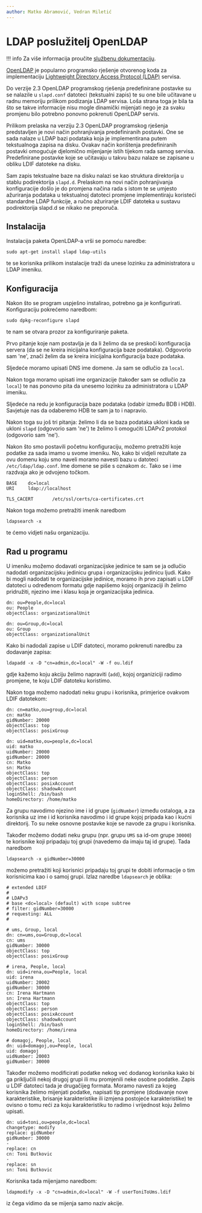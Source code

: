 ```yaml
---
author: Matko Abramović, Vedran Miletić
---
```


# LDAP poslužitelj OpenLDAP

!!! info
    Za više informacija proučite [službenu dokumentaciju](https://www.openldap.org/doc/).

[OpenLDAP](https://www.openldap.org/) je popularno programsko rješenje otvorenog koda za implementaciju [Lightweight Directory Access Protocol (LDAP)](https://ldap.com/learn-about-ldap/) servisa.

Do verzije 2.3 OpenLDAP programskog rješenja predefinirane postavke su se nalazile u `slapd.conf` datoteci (tekstualni zapis) te su one bile učitavane u radnu memoriju prilikom podizanja LDAP servisa. Loša strana toga je bila ta što se takve informacije nisu mogle dinamički mijenjati nego je za svaku promjenu bilo potrebno ponovno pokrenuti OpenLDAP servis.

Prilikom prelaska na verziju 2.3 OpenLDAP programskog rješenja predstavljen je novi način pohranjivanja predefiniranih postavki. One se sada nalaze u LDAP bazi podataka koja je implementirana putem tekstualnoga zapisa na disku. Ovakav način korištenja predefiniranih postavki omogućuje djelomično mijenjanje istih tijekom rada samog servisa. Predefinirane postavke koje se učitavaju u takvu bazu nalaze se zapisane u obliku LDIF datoteke na disku.

Sam zapis tekstualne baze na disku nalazi se kao struktura direktorija u stablu podirektorija `slapd.d`. Prelaskom na novi način pohranjivanja konfiguracije došlo je do promjena načina rada s istom te se umjesto ažuriranja podataka u tekstualnoj datoteci promjene implementiraju koristeći standardne LDAP funkcije, a ručno ažuriranje LDIF datoteka u sustavu podirektorija slapd.d se nikako ne preporuča.

## Instalacija

Instalacija paketa OpenLDAP-a vrši se pomoću naredbe:

``` shell
sudo apt-get install slapd ldap-utils
```

te se korisnika prilikom instalacije traži da unese lozinku za administratora u LDAP imeniku.

## Konfiguracija

Nakon što se program uspješno instalirao, potrebno ga je konfigurirati. Konfiguraciju pokrećemo naredbom:

``` shell
sudo dpkg-reconfigure slapd
```

te nam se otvara prozor za konfiguriranje paketa.

Prvo pitanje koje nam postavlja je da li želimo da se preskoči konfiguracija servera (da se ne kreira inicijalna konfiguracija baze podataka). Odgovorio sam 'ne', znači želim da se kreira inicijalna konfiguracija baze podataka.

Sljedeće moramo upisati DNS ime domene. Ja sam se odlučio za `local`.

Nakon toga moramo upisati ime organizacije (također sam se odlučio za `local`) te nas ponovno pita da unesemo lozinku za administratora u LDAP imeniku.

Sljedeće na redu je konfiguracija baze podataka (odabir između BDB i HDB). Savjetuje nas da odaberemo HDB te sam ja to i napravio.

Nakon toga su još tri pitanja: želimo li da se baza podataka ukloni kada se ukloni `slapd` (odgovorio sam 'ne') te želimo li omogućiti LDAPv2 protokol (odgovorio sam 'ne').

Nakon što smo postavili početnu konfiguraciju, možemo pretražiti koje podatke za sada imamo u svome imeniku. No, kako bi vidjeli rezultate za ovu domenu koju smo naveli moramo navesti bazu u datoteci `/etc/ldap/ldap.conf`. Ime domene se piše s oznakom `dc`. Tako se i ime razdvaja ako je odvojeno točkom.

``` apacheconf
BASE    dc=local
URI     ldap://localhost

TLS_CACERT       /etc/ssl/certs/ca-certificates.crt
```

Nakon toga možemo pretražiti imenik naredbom

``` shell
ldapsearch -x
```

te ćemo vidjeti našu organizaciju.

## Rad u programu

U imeniku možemo dodavati organizacijske jedinice te sam se ja odlučio nadodati organizacijsku jedinicu grupa i organizacijsku jedinicu ljudi. Kako bi mogli nadodati te organizacijske jedinice, moramo ih prvo zapisati u LDIF datoteci u određenom formatu gdje napišemo kojoj organizaciji ih želimo pridružiti, njezino ime i klasu koja je organizacijska jedinica.

``` ldif
dn: ou=People,dc=local
ou: People
objectClass: organizationalUnit

dn: ou=Group,dc=local
ou: Group
objectClass: organizationalUnit
```

Kako bi nadodali zapise u LDIF datoteci, moramo pokrenuti naredbu za dodavanje zapisa:

``` shell
ldapadd -x -D "cn=admin,dc=local" -W -f ou.ldif
```

gdje kažemo koju akciju želimo napraviti (`add`), kojoj organiziciji radimo promjene, te koju LDIF datoteku koristimo.

Nakon toga možemo nadodati neku grupu i korisnika, primjerice ovakvom LDIF datotekom:

``` ldif
dn: cn=matko,ou=group,dc=local
cn: matko
gidNumber: 20000
objectClass: top
objectClass: posixGroup

dn: uid=matko,ou=people,dc=local
uid: matko
uidNumber: 20000
gidNumber: 20000
cn: Matko
sn: Matko
objectClass: top
objectClass: person
objectClass: posixAccount
objectClass: shadowAccount
loginShell: /bin/bash
homeDirectory: /home/matko
```

Za grupu navodimo njezino ime i id grupe (`gidNumber`) između ostaloga, a za korisnika uz ime i id korisnika navodimo i id grupe kojoj pripada kao i kućni direktorij. To su neke osnovne postavke koje se navode za grupu i korisnika.

Također možemo dodati neku grupu (npr. grupu `UMS` sa id-om grupe `30000`) te korisnike koji pripadaju toj grupi (navedemo da imaju taj id grupe). Tada naredbom

``` shell
ldapsearch -x gidNumber=30000
```

možemo pretražiti koji korisnici pripadaju toj grupi te dobiti informacije o tim korisnicima kao i o samoj grupi. Izlaz naredbe `ldapsearch` je oblika:

``` ldif
# extended LDIF
#
# LDAPv3
# base <dc=local> (default) with scope subtree
# filter: gidNumber=30000
# requesting: ALL
#

# ums, Group, local
dn: cn=ums,ou=Group,dc=local
cn: ums
gidNumber: 30000
objectClass: top
objectClass: posixGroup

# irena, People, local
dn: uid=irena,ou=People, local
uid: irena
uidNumber: 20002
gidNumber: 30000
cn: Irena Hartmann
sn: Irena Hartmann
objectClass: top
objectClass: person
objectClass: posixAccount
objectClass: shadowAccount
loginShell: /bin/bash
homeDirectory: /home/irena

# domagoj, People, local
dn: uid=domagoj,ou=People, local
uid: domagoj
uidNumber: 20003
gidNumber: 30000
```

Također možemo modificirati podatke nekog već dodanog korisnika kako bi ga priključili nekoj drugoj grupi ili mu promjenili neke osobne podatke. Zapis u LDIF datoteci tada je drugačijeg formata. Moramo navesti za kojeg korisnika želimo mijenjati podatke, napisati tip promjene (dodavanje nove karakteristike, brisanje karakteristike ili izmjena postojeće karakteristike) te ovisno o tomu reći za koju karakteristiku to radimo i vrijednost koju želimo upisati.

``` ldif
dn: uid=toni,ou=people,dc=local
changetype: modify
replace: gidNumber
gidNumber: 30000
-
replace: cn
cn: Toni Butkovic
-
replace: sn
sn: Toni Butkovic
```

Korisnika tada mijenjamo naredbom:

``` shell
ldapmodify -x -D "cn=admin,dc=local" -W -f userToniToUms.ldif
```

iz čega vidimo da se mijenja samo naziv akcije.
